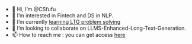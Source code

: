 - 👋 Hi, I’m @CSfufu
- 👀 I’m interested in Fintech and DS in NLP.
- 🌱 I’m currently [learning LTG problem solving](https://github.com/ai-agi/LLMs-Enhanced-Long-Text-Generation-Survey#readme_)
- 💞️ I’m looking to collaborate on LLMS-Enhanced-Long-Text-Generation.
- 📫 How to reach me : you can get access [here](https://notion-next-six-rouge.vercel.app/)

<!---
CSfufu/CSfufu is a ✨ special ✨ repository because its `README.md` (this file) appears on your GitHub profile.
You can click the Preview link to take a look at your changes.
--->
